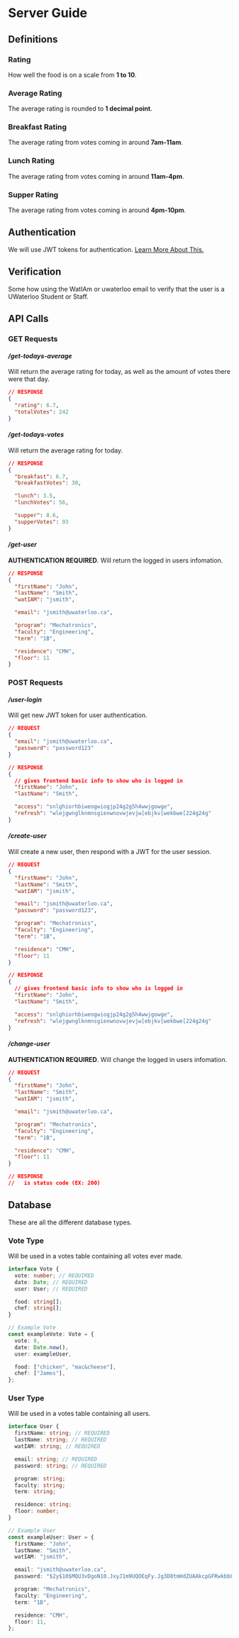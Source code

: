 # Server Guide

## Definitions

### Rating

How well the food is on a scale from **1 to 10**.

### Average Rating

The average rating is rounded to **1 decimal point**.

### Breakfast Rating

The average rating from votes coming in around **7am-11am**.

### Lunch Rating

The average rating from votes coming in around **11am-4pm**.

### Supper Rating

The average rating from votes coming in around **4pm-10pm**.

## Authentication

We will use JWT tokens for authentication. [Learn More About This.](https://www.section.io/engineering-education/how-to-build-authentication-api-with-jwt-token-in-nodejs/)

## Verification

Some how using the WatIAm or uwaterloo email to verify that the user is a UWaterloo Student or Staff.

## API Calls

### **GET** Requests

#### _/get-todays-average_

Will return the average rating for today, as well as the amount of votes there were that day.

```json
// RESPONSE
{
  "rating": 6.7,
  "totalVotes": 242
}
```

#### _/get-todays-votes_

Will return the average rating for today.

```json
// RESPONSE
{
  "breakfast": 6.7,
  "breakfastVotes": 30,

  "lunch": 3.5,
  "lunchVotes": 56,

  "supper": 8.6,
  "supperVotes": 93
}
```

#### _/get-user_

**AUTHENTICATION REQUIRED**. Will return the logged in users infomation.

```json
// RESPONSE
{
  "firstName": "John",
  "lastName": "Smith",
  "watIAM": "jsmith",

  "email": "jsmith@uwaterloo.ca",

  "program": "Mechatronics",
  "faculty": "Engineering",
  "term": "1B",

  "residence": "CMH",
  "floor": 11
}
```

### **POST** Requests

#### _/user-login_

Will get new JWT token for user authentication.

```json
// REQUEST
{
  "email": "jsmith@uwaterloo.ca",
  "password": "password123"
}

// RESPONSE
{
  // gives frontend basic info to show who is logged in
  "firstName": "John",
  "lastName": "Smith",

  "access": "snlghiorhbiweogwiogjp24g2g5h4wwjgowge",
  "refresh": "wlejgwnglknmnsgienwnovwjevjw[ebjkv[wekbwe[224g24g"
}
```

#### _/create-user_

Will create a new user, then respond with a JWT for the user session.

```json
// REQUEST
{
  "firstName": "John",
  "lastName": "Smith",
  "watIAM": "jsmith",

  "email": "jsmith@uwaterloo.ca",
  "password": "password123",

  "program": "Mechatronics",
  "faculty": "Engineering",
  "term": "1B",

  "residence": "CMH",
  "floor": 11
}

// RESPONSE
{
  // gives frontend basic info to show who is logged in
  "firstName": "John",
  "lastName": "Smith",

  "access": "snlghiorhbiweogwiogjp24g2g5h4wwjgowge",
  "refresh": "wlejgwnglknmnsgienwnovwjevjw[ebjkv[wekbwe[224g24g"
}
```

#### _/change-user_

**AUTHENTICATION REQUIRED**. Will change the logged in users infomation.

```json
// REQUEST
{
  "firstName": "John",
  "lastName": "Smith",
  "watIAM": "jsmith",

  "email": "jsmith@uwaterloo.ca",

  "program": "Mechatronics",
  "faculty": "Engineering",
  "term": "1B",

  "residence": "CMH",
  "floor": 11
}

// RESPONSE
//   is status code (EX: 200)
```

## Database

These are all the different database types.

### Vote Type

Will be used in a votes table containing all votes ever made.

```typescript
interface Vote {
  vote: number; // REQUIRED
  date: Date; // REQUIRED
  user: User; // REQUIRED

  food: string[];
  chef: string[];
}

// Example Vote
const exampleVote: Vote = {
  vote: 8,
  date: Date.now(),
  user: exampleUser,

  food: ["chicken", "mac&cheese"],
  chef: ["James"],
};
```

### User Type

Will be used in a votes table containing all users.

```typescript
interface User {
  firstName: string; // REQUIRED
  lastName: string; // REQUIRED
  watIAM: string; // REQUIRED

  email: string; // REQUIRED
  password: string; // REQUIRED

  program: string;
  faculty: string;
  term: string;

  residence: string;
  floor: number;
}

// Example User
const exampleUser: User = {
  firstName: "John",
  lastName: "Smith",
  watIAM: "jsmith",

  email: "jsmith@uwaterloo.ca",
  password: "$2y$10$MQU3vDgoN10.JxyJ1m9UQOEqFy.Jg3D8tmHdZUAAkcpGFRwkbbLfi",

  program: "Mechatronics",
  faculty: "Engineering",
  term: "1B",

  residence: "CMH",
  floor: 11,
};
```
